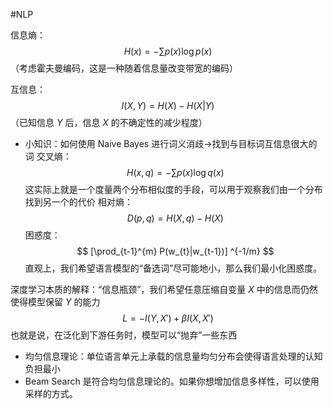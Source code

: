 #NLP 

信息熵：
$$
H(x)  =  - \sum   p(x) \log p(x)
$$
（考虑霍夫曼编码，这是一种随着信息量改变带宽的编码）

互信息：
$$
I(X,Y) = H(X) - H(X|Y)
$$
（已知信息 $Y$ 后，信息 $X$ 的不确定性的减少程度）
- 小知识：如何使用 Naive Bayes 进行词义消歧->找到与目标词互信息很大的词
交叉熵：
$$
H(x,q) =  - \sum p(x) \log q(x)
$$
这实际上就是一个度量两个分布相似度的手段，可以用于观察我们由一个分布找到另一个的代价
相对熵：
$$
D(p,q) = H(X,q) - H(X)
$$
困惑度：
$$
[\prod_{t-1}^{m} P(w_{t}|w_{t-1})] ^{-1/m}
$$
直观上，我们希望语言模型的“备选词”尽可能地小，那么我们最小化困惑度。

深度学习本质的解释：“信息瓶颈”，我们希望任意压缩自变量 $X$ 中的信息而仍然使得模型保留 $Y$ 的能力
$$
L = -I(Y,X') + \beta I(X,X') 
$$
也就是说，在泛化到下游任务时，模型可以“抛弃”一些东西

- 均匀信息理论：单位语言单元上承载的信息量均匀分布会使得语言处理的认知负担最小
- Beam Search 是符合均匀信息理论的。如果你想增加信息多样性，可以使用采样的方式。






